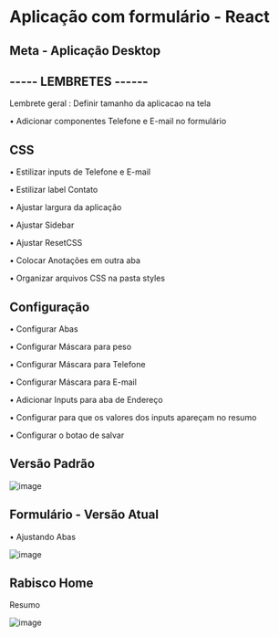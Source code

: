 # Aplicação com formulário - React

## Meta - Aplicação Desktop 

## ----- LEMBRETES ------
<p> Lembrete geral : Definir tamanho da aplicacao na tela </p>
<p> • Adicionar componentes Telefone e E-mail no formulário </p>

## CSS
<p> • Estilizar inputs de Telefone e E-mail </p>
<p> • Estilizar label Contato </p>
<p> • Ajustar largura da aplicação </p>
<p> • Ajustar Sidebar </p>
<p> • Ajustar ResetCSS </p>
<p> • Colocar Anotações em outra aba </p>
<p> • Organizar arquivos CSS na pasta styles </p>

## Configuração
<p> • Configurar Abas </p>
<p> • Configurar Máscara para peso </p>
<p> • Configurar Máscara para Telefone </p>
<p> • Configurar Máscara para E-mail </p>
<p> • Adicionar Inputs para aba de Endereço </p>
<p> • Configurar para que os valores dos inputs apareçam no resumo </p>
<p> • Configurar o botao de salvar </p>

## Versão Padrão 

![image](https://user-images.githubusercontent.com/66530386/159654026-eddaf007-32ff-480f-975d-b1fc0ceff7cf.png)

## Formulário - Versão Atual
<p> • Ajustando Abas </p>

![image](https://user-images.githubusercontent.com/66530386/161397722-3a01e4bc-7206-4325-9dbb-0b359aac2d5f.png)



## Rabisco Home 
<p> Resumo </p>

![image](https://user-images.githubusercontent.com/66530386/160495287-b1ed68fc-2799-4afe-8409-2d5ced267fca.png)

